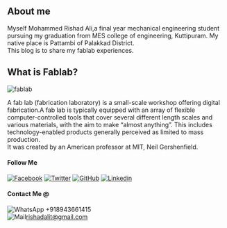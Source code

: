 ## About me
Myself Mohammed Rishad Ali,a final year mechanical engineering student pursuing my graduation from MES college of engineering, Kuttipuram.
My native place is Pattambi of Palakkad District.<br>
This blog is to share my fablab experiences.<br>

## What is Fablab?<br>
![fablab](http://www.scuolaetecnologia.it/wp-content/uploads/2016/03/fablab.jpg "fablab")


A fab lab (fabrication laboratory) is a small-scale workshop offering digital fabrication.A fab lab is typically equipped with an array of flexible computer-controlled tools that cover several different length scales and various materials, with the aim to make “almost anything”. This includes technology-enabled products generally perceived as limited to mass production.<br>
It was created by an American professor at MIT, Neil Gershenfield.

#### Follow Me<br>
[![Facebook](https://cdn4.iconfinder.com/data/icons/miu-gloss-social/60/facebook-64.png)](https://www.facebook.com/Rishadalit)
[![Twitter](https://cdn4.iconfinder.com/data/icons/miu-gloss-social/60/twitter-64.png)](https://twitter.com/rishadalit)
[![GitHub](https://cdn4.iconfinder.com/data/icons/miu-gloss-social/60/github-64.png)](https://mohdrishadali.github.io)
[![Linkedin](https://cdn4.iconfinder.com/data/icons/miu-gloss-social/60/linkedin-64.png)](https://www.linkedin.com/in/rishad-ali-a755a097)

#### Contact Me @<br>

![WhatsApp](https://cdn4.iconfinder.com/data/icons/miu-gloss-social/60/whatsapp-24.png) +918943661415<br>
![Mail](https://cdn4.iconfinder.com/data/icons/miu-gloss-social/60/mail-24.png)rishadalit@gmail.com<br>


